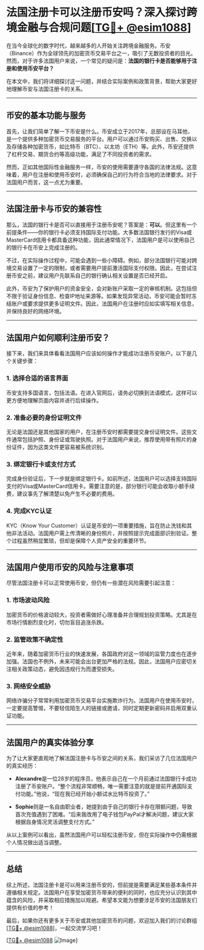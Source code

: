 # 法国注册卡可以注册币安吗？深入探讨跨境金融与合规问题[[TG💪+ @esim1088](https://t.me/s/esim1088)]

在当今全球化的数字时代，越来越多的人开始关注跨境金融服务。币安（Binance）作为全球领先的加密货币交易平台之一，吸引了无数投资者的目光。然而，对于许多法国用户来说，一个常见的疑问是：**法国的银行卡是否能够用于注册和使用币安平台？**

在本文中，我们将详细探讨这一问题，并结合实际案例和政策背景，帮助大家更好地理解币安与法国注册卡的关系。

---

## 币安的基本功能与服务

首先，让我们简单了解一下币安是什么。币安成立于2017年，总部设在马耳他，是一个提供多种加密货币交易服务的平台。用户可以通过币安购买、出售、交换以及存储各种加密货币，如比特币（BTC）、以太坊（ETH）等。此外，币安还提供了杠杆交易、期货合约等高级功能，满足了不同投资者的需求。

然而，正如其他国际性金融服务一样，币安的使用需要遵守各国的法律法规。这意味着，用户在注册和使用币安时，必须确保自己的行为符合当地的法律要求。对于法国用户而言，这一点尤为重要。

---

## 法国注册卡与币安的兼容性

那么，法国的银行卡是否可以直接用于注册币安呢？答案是：**可以**。但这里有一个前提条件——你的银行卡必须支持国际支付功能。大多数法国银行发行的Visa或MasterCard信用卡都具备这种功能，因此通常情况下，法国用户是可以使用自己的银行卡在币安上完成注册的。

不过，在实际操作过程中，可能会遇到一些小障碍。例如，部分法国银行可能对跨境交易设置了一定的限制，或者需要用户提前激活国际支付权限。因此，在尝试注册币安之前，建议用户先联系自己的银行确认相关设置是否已经开启。

此外，币安为了保护用户的资金安全，会对新账户采取一定的审核机制。这包括但不限于验证身份信息、检查IP地址来源等。如果发现异常活动，币安可能会暂时冻结账户或要求提供更多证明文件。因此，法国用户在注册时应如实填写相关信息，并保持良好的网络环境。

---

## 法国用户如何顺利注册币安？

接下来，我们来具体看看法国用户应该如何操作才能成功注册币安账户。以下是几个关键步骤：

### 1. **选择合适的语言界面**
币安支持多国语言，包括法语。在进入官网后，请务必切换到法语模式，这样可以更方便地理解页面内容并进行后续操作。

### 2. **准备必要的身份证明文件**
无论是法国还是其他国家的用户，在注册币安时都需要提交身份证明文件。这些文件通常包括护照、身份证或驾驶执照。对于法国用户来说，推荐使用带有照片的身份证件，因为这类文件更容易被系统识别。

### 3. **绑定银行卡或支付方式**
完成身份验证后，下一步就是绑定银行卡。如前所述，法国用户可以选择支持国际支付的Visa或MasterCard信用卡。需要注意的是，部分银行可能会收取小额手续费，建议事先了解清楚以免产生不必要的费用。

### 4. **完成KYC认证**
KYC（Know Your Customer）认证是币安的一项重要措施，旨在防止洗钱和其他非法活动。法国用户需上传清晰的身份照片，并按照提示完成面部识别验证。整个过程虽然稍显繁琐，但却是保障个人资产安全的重要环节。

---

## 法国用户使用币安的风险与注意事项

尽管法国注册卡可以正常使用币安，但仍有一些潜在风险需要引起注意：

### 1. **市场波动风险**
加密货币的价格波动较大，投资者需做好心理准备并合理规划投资策略。尤其是在市场行情剧烈变化时，切勿盲目追涨杀跌。

### 2. **监管政策不确定性**
近年来，随着加密货币行业的快速发展，各国政府对这一领域的监管力度也在逐步加强。法国也不例外，未来可能会出台更加严格的法规。因此，法国用户应密切关注相关政策动态，避免因违规行为而遭受损失。

### 3. **网络安全威胁**
网络诈骗分子常常利用加密货币交易平台实施欺诈行为。法国用户在使用币安时，一定要提高警惕，不要轻信陌生人的链接或邀请，同时定期更新密码并启用双重认证功能。

---

## 法国用户的真实体验分享

为了让大家更直观地了解法国注册卡与币安之间的关系，我们采访了几位法国用户的真实经历：

- **Alexandre**是一位28岁的程序员，他表示自己在一个月前通过法国银行卡成功注册了币安账户。“整个流程非常顺畅，唯一需要注意的就是提前开通国际支付功能。”他说，“现在我已经开始小额试水比特币投资了。”

- **Sophie**则是一名自由职业者，她提到由于自己的银行卡存在限额问题，导致首次充值遇到了困难。“后来我改用了电子钱包PayPal才解决问题，建议大家根据自身情况灵活调整支付方式。”

从以上案例可以看出，虽然法国用户可以轻松注册币安，但在实际操作中仍需根据个人情况做出适当调整。

---

## 总结

综上所述，法国注册卡是可以用来注册币安的，但前提是需要满足某些基本条件并遵循相关规定。法国用户在享受加密货币带来的便利的同时，也应充分认识到其中蕴含的风险，并采取相应措施加以规避。希望本文能为想要涉足币安的法国朋友们提供有价值的参考！

最后，如果你还有更多关于币安或其他加密货币的问题，欢迎加入我们的讨论群组[[TG💪+ @esim1088](https://t.me/s/esim1088)]，一起交流学习吧！

[[TG💪+ @esim1088](https://t.me/s/esim1088) ![Image](https://i.postimg.cc/4NQfJmqS/Snipaste-2025-05-13-00-14-12.png)]